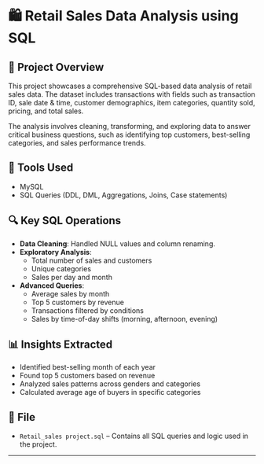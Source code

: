
# 🛍️ Retail Sales Data Analysis using SQL

## 📌 Project Overview
This project showcases a comprehensive SQL-based data analysis of retail sales data. The dataset includes transactions with fields such as transaction ID, sale date & time, customer demographics, item categories, quantity sold, pricing, and total sales.

The analysis involves cleaning, transforming, and exploring data to answer critical business questions, such as identifying top customers, best-selling categories, and sales performance trends.

## 🧰 Tools Used
- MySQL
- SQL Queries (DDL, DML, Aggregations, Joins, Case statements)

## 🔍 Key SQL Operations
- **Data Cleaning**: Handled NULL values and column renaming.
- **Exploratory Analysis**:
  - Total number of sales and customers
  - Unique categories
  - Sales per day and month
- **Advanced Queries**:
  - Average sales by month
  - Top 5 customers by revenue
  - Transactions filtered by conditions
  - Sales by time-of-day shifts (morning, afternoon, evening)

## 📊 Insights Extracted
- Identified best-selling month of each year
- Found top 5 customers based on revenue
- Analyzed sales patterns across genders and categories
- Calculated average age of buyers in specific categories

## 📂 File
- `Retail_sales project.sql` – Contains all SQL queries and logic used in the project.

---
